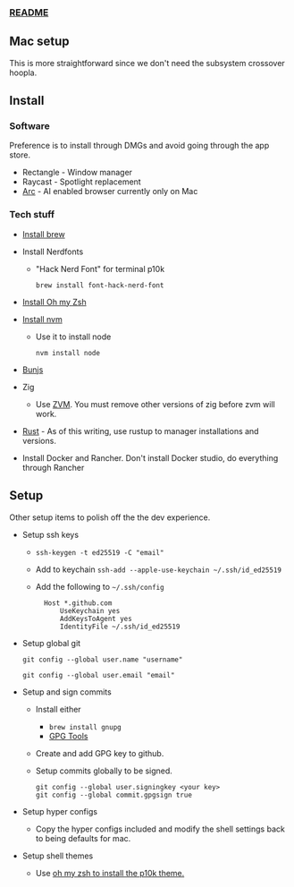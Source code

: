 ### [README](README.md)

## Mac setup

This is more straightforward since we don't need the subsystem crossover hoopla.

## Install

### Software

Preference is to install through DMGs and avoid going through the app store.

- Rectangle - Window manager
- Raycast - Spotlight replacement
- [Arc](https://arc.net/) - AI enabled browser currently only on Mac

### Tech stuff

- [Install brew](https://docs.brew.sh/Installation)

- Install Nerdfonts

  - "Hack Nerd Font" for terminal p10k

    `brew install font-hack-nerd-font`

- [Install Oh my Zsh](https://ohmyz.sh/)
- [Install nvm](https://github.com/nvm-sh/nvm?tab=readme-ov-file#installing-and-updating)

  - Use it to install node

    `nvm install node`

- [Bunjs](https://bun.sh/)
- Zig
  - Use [ZVM](https://github.com/tristanisham/zvm). You must remove other versions of zig before zvm will work.
- [Rust](https://www.rust-lang.org/tools/install) - As of this writing, use rustup to manager installations and versions.
- Install Docker and Rancher. Don't install Docker studio, do everything through Rancher

## Setup

Other setup items to polish off the the dev experience.

- Setup ssh keys

  - `ssh-keygen -t ed25519 -C "email"`
  - Add to keychain `ssh-add --apple-use-keychain ~/.ssh/id_ed25519`
  - Add the following to `~/.ssh/config`

    ```
      Host *.github.com
          UseKeychain yes
          AddKeysToAgent yes
          IdentityFile ~/.ssh/id_ed25519
    ```

- Setup global git

  ```
  git config --global user.name "username"

  git config --global user.email "email"
  ```

- Setup and sign commits

  - Install either
    - `brew install gnupg`
    - [GPG Tools](https://gpgtools.org/)
  - Create and add GPG key to github.
  - Setup commits globally to be signed.

    ```
    git config --global user.signingkey <your key>
    git config --global commit.gpgsign true
    ```

- Setup hyper configs

  - Copy the hyper configs included and modify the shell settings back to being defaults for mac.

- Setup shell themes
  - Use [oh my zsh to install the p10k theme.](https://github.com/romkatv/powerlevel10k?tab=readme-ov-file#oh-my-zsh)
